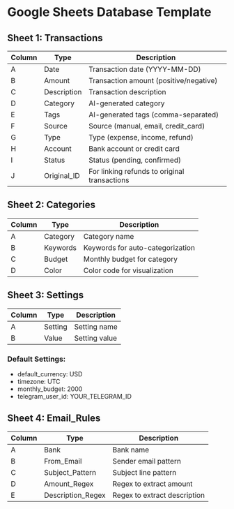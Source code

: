 # Google Sheets Database Template

## Sheet 1: Transactions
| Column | Type | Description |
|--------|------|-------------|
| A | Date | Transaction date (YYYY-MM-DD) |
| B | Amount | Transaction amount (positive/negative) |
| C | Description | Transaction description |
| D | Category | AI-generated category |
| E | Tags | AI-generated tags (comma-separated) |
| F | Source | Source (manual, email, credit_card) |
| G | Type | Type (expense, income, refund) |
| H | Account | Bank account or credit card |
| I | Status | Status (pending, confirmed) |
| J | Original_ID | For linking refunds to original transactions |

## Sheet 2: Categories
| Column | Type | Description |
|--------|------|-------------|
| A | Category | Category name |
| B | Keywords | Keywords for auto-categorization |
| C | Budget | Monthly budget for category |
| D | Color | Color code for visualization |

## Sheet 3: Settings
| Column | Type | Description |
|--------|------|-------------|
| A | Setting | Setting name |
| B | Value | Setting value |

### Default Settings:
- default_currency: USD
- timezone: UTC
- monthly_budget: 2000
- telegram_user_id: YOUR_TELEGRAM_ID

## Sheet 4: Email_Rules
| Column | Type | Description |
|--------|------|-------------|
| A | Bank | Bank name |
| B | From_Email | Sender email pattern |
| C | Subject_Pattern | Subject line pattern |
| D | Amount_Regex | Regex to extract amount |
| E | Description_Regex | Regex to extract description |
